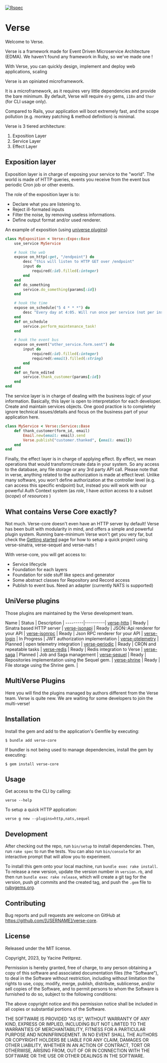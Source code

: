 [![Rspec](https://github.com/verse-rb/verse-core/actions/workflows/main.yml/badge.svg?branch=master)](https://github.com/verse-rb/verse-core/actions/workflows/main.yml)

# Verse

Welcome to Verse.

Verse is a framework made for Event Driven Microservice Architecture (EDMA).
We haven't found any framework in Ruby, so we've made one !

With Verse, you can quickly design, implement and deploy web applications,
scaling

Verse is an opiniated microframework.

It is a microframework, as it requires very little dependencies and provide the
bare minimum.
By default, Verse will require `dry` gems, `i18n` and `thor` (for CLI usage only).

Compared to Rails, your application will boot extremely fast, and the scope pollution (e.g. monkey patching & method definition) is minimal.

Verse is 3 tiered architecture:
1. Exposition Layer
2. Service Layer
3. Effect Layer

## Exposition layer

Exposition layer is in charge of exposing your service to the "world".
The world is made of HTTP queries, events you receive from the event bus periodic Cron job or other events.

The role of the exposition layer is to:
- Declare what you are listening to.
- Reject ill-formated inputs
- Filter the noise, by removing useless informations.
- Define output format and/or used renderer.

An example of exposition (using [universe plugins](#universe-plugins))

```ruby
class MyExposition < Verse::Expo::Base
    use_service MyService

    # hook the web
    expose on_http(:get, "/endpoint") do
        desc "this will listen to HTTP GET over /endpoint"
        input do
            required(:id).filled(:integer)
        end
    end
    def do_something
        service.do_something(params[:id])
    end

    # hook the time
    expose on_schedule("5 4 * * *") do
        desc "Every day at 4:05. Will run once per service (not per instance!)"
    end
    def on_schedule
        service.perform_maintenance_task!
    end

    # hook the event bus
    expose on_event("other_service.form.sent") do
        input do
            required(:id).filled(:integer)
            required(:email).filled(:string)
        end
    end
    def on_form_edited
        service.thank_customer(params[:id])
    end
end
```

The service layer is in charge of dealing with the business logic of your information.
Basically, this layer is open to interpretation for each developer. Create and maintain services objects. One good practice is to completely ignore technical issues/details and focus on the business part of your application here.


```ruby
class MyService < Verse::Service::Base
    def thank_customer(form_id, email)
        Email.new(email: email).send
        Verse.publish("customer.thanked", {email: email})
    end
end
```

Finally, the effect layer is in charge of applying effect.
By effect, we mean operations that would transform/create data in your system.
So any access to the database, any file storage or any 3rd party API call.
Please note that in verse, anything related to the authorization is made at effect level.
Unlike many software, you won't define authorization at the controller level (e.g. can access this specific endpoint) but, instead you will work with our powerful Auth Context system (as _role_, I have _action_ access to a subset (_scope_) of _resources_ )

## What contains Verse Core exactly?

Not much. Verse-core doesn't even have an HTTP server by default!
Verse has been built with modularity in mind, and offers a simple and powerful plugin system.
Running bare-minimum Verse won't get you very far, but check the [Getting started](./manual/getting_started.md) page for how to setup a quick project using verse-sinatra, verse-sequel and verse-nats !

With verse-core, you will get access to:
- Service lifecycle
- Foundation for each layers
- Foundation for side stuff like specs and generator
- Some abstract classes for Repository and Record access
- Publish to event bus. Need an adapter (currently NATS is supported)

## UniVerse plugins

Those plugins are maintained by the Verse development team.

Name | Status | Description |
---------|----------|
[verse-http](https://github.com/verse-rb/verse-http) | Ready | Sinatra based HTTP server |
[verse-jsonapi](https://github.com/verse-rb/verse-jsonapi) | Ready | JSON::Api renderer for your API |
[verse-jsonrpc](https://github.com/verse-rb/verse-jsonrpc) | Ready | Json RPC renderer for your API |
[verse-login](https://github.com/verse-rb/verse-login) | In Progress | JWT authorization implementation |
[verse-otelemetry](https://github.com/verse-rb/verse-otelemetry) | Planned | open telemetry integration |
[verse-periodic](https://github.com/verse-rb/verse-periodic) | Ready | CRON and repeatable tasks |
[verse-redis](https://github.com/verse-rb/verse-redis) | Ready | Redis integration to Verse |
[verse-saga](https://github.com/verse-rb/verse-saga) | Planned | Job and Saga management |
[verse-sequel](https://github.com/verse-rb/verse-sequel) | Ready | Repositories implementation using the Sequel gem. |
[verse-shrine](https://github.com/verse-rb/verse-shrine) | Ready | File storage using the Shrine gem. |

## MultiVerse Plugins

Here you will find the plugins managed by authors different from the Verse team.
Verse is quite new. We are waiting for some developers to join the multi-verse!

## Installation

Install the gem and add to the application's Gemfile by executing:

    $ bundle add verse-core

If bundler is not being used to manage dependencies, install the gem by executing:

    $ gem install verse-core

## Usage

Get access to the CLI by calling:

```
verse --help
```

To setup a quick HTTP application:

```
verse g new --plugins=http,nats,sequel
```

## Development

After checking out the repo, run `bin/setup` to install dependencies. Then, run `rake spec` to run the tests. You can also run `bin/console` for an interactive prompt that will allow you to experiment.

To install this gem onto your local machine, run `bundle exec rake install`. To release a new version, update the version number in `version.rb`, and then run `bundle exec rake release`, which will create a git tag for the version, push git commits and the created tag, and push the `.gem` file to [rubygems.org](https://rubygems.org).

## Contributing

Bug reports and pull requests are welcome on GitHub at https://github.com/[USERNAME]/verse-core.

## License

Released under the MIT license.

Copyright, 2023, by Yacine Petitprez.

Permission is hereby granted, free of charge, to any person obtaining a copy of this software and associated documentation files (the "Software"), to deal in the Software without restriction, including without limitation the rights to use, copy, modify, merge, publish, distribute, sublicense, and/or sell copies of the Software, and to permit persons to whom the Software is furnished to do so, subject to the following conditions:

The above copyright notice and this permission notice shall be included in all copies or substantial portions of the Software.

THE SOFTWARE IS PROVIDED "AS IS", WITHOUT WARRANTY OF ANY KIND, EXPRESS OR IMPLIED, INCLUDING BUT NOT LIMITED TO THE WARRANTIES OF MERCHANTABILITY, FITNESS FOR A PARTICULAR PURPOSE AND NONINFRINGEMENT. IN NO EVENT SHALL THE AUTHORS OR COPYRIGHT HOLDERS BE LIABLE FOR ANY CLAIM, DAMAGES OR OTHER LIABILITY, WHETHER IN AN ACTION OF CONTRACT, TORT OR OTHERWISE, ARISING FROM, OUT OF OR IN CONNECTION WITH THE SOFTWARE OR THE USE OR OTHER DEALINGS IN THE SOFTWARE.
